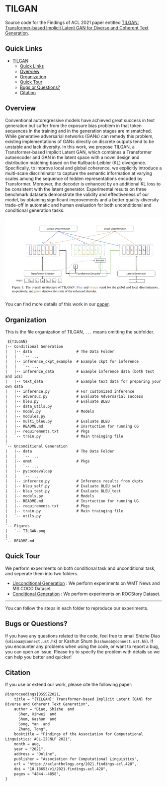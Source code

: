 # TILGAN

Source code for the Findings of ACL 2021 paper entitled [TILGAN: Transformer-based Implicit Latent GAN for Diverse and Coherent Text Generation](https://aclanthology.org/2021.findings-acl.428.pdf).

## Quick Links
- [TILGAN](#tilgan)
  - [Quick Links](#quick-links)
  - [Overview](#overview)
  - [Organization](#organization)
  - [Quick Tour](#quick-tour)
  - [Bugs or Questions?](#bugs-or-questions)
  - [Citation](#citation)
## Overview
Conventional autoregressive models have achieved great success in text generation but suffer from the exposure bias problem in that token sequences in the training and in the generation stages are mismatched. 
While generative adversarial networks (GANs) can remedy this problem, existing implementations of GANs directly on discrete outputs tend to be unstable and lack diversity. 
In this work, we propose TILGAN, a Transformer-based Implicit Latent GAN, which combines a Transformer autoencoder and GAN in the latent space with a novel design and distribution matching based on the Kullback-Leibler (KL) divergence. 
Specifically, to improve local and global coherence, we explicitly introduce a multi-scale discriminator to capture the semantic information at varying scales among the sequence of hidden representations encoded by Transformer. 
Moreover, the decoder is enhanced by an additional KL loss to be consistent with the latent generator. 
Experimental results on three benchmark datasets demonstrate the validity and effectiveness of our model, by obtaining significant improvements and a better quality-diversity trade-off in automatic and human evaluation for both unconditional and conditional generation tasks.

![](./figs/TILGAN.png)

You can find more details of this work in our [paper](https://aclanthology.org/2021.findings-acl.428.pdf).

## Organization
This is the file organization of TILGAN, `...` means omitting the subfolder.
   ```
    ${TILGAN}
   |-- Conditional Generation
   |   |-- data                    # The Data Folder
   |   |   `-- ...
   |   |-- inference_ckpt_example  # Example ckpt for inference
   |   |   `-- ...
   |   |-- inference_data          # Example inference data (both text and ids)
   |   |-- text_data               # Example text data for preparing your own data
   |   |-- inference.py            # For customized inference
   |   |-- adversuc.py             # Evaluate Adversarial success
   |   |-- bleu.py                 # Evaluate BLEU
   |   |-- data_utils.py    
   |   |-- model.py                # Models
   |   |-- modules.py
   |   |-- multi_bleu.py           # Evaluate BLEU
   |   |-- README.md               # Insrtuction for running CG
   |   |-- requirements.txt        # Pkgs
   |   `-- train.py                # Main trainging file
   |
   `-- Unconditional Generation
   |   |-- data                    # The Data Folder
   |   |   `-- ...
   |   |-- onmt                    # Pkgs
   |   |   `-- ... 
   |   |-- pycocoevalcap   
   |   |   `-- ...
   |   |-- inference.py            # Inference results from ckpts
   |   |-- bleu_self.py            # Evaluate BLEU_self
   |   |-- bleu_test.py            # Evaluate BLEU_test         
   |   |-- models.py               # Models
   |   |-- README.md               # Insrtuction for running UG
   |   |-- requirements.txt        # Pkgs
   |   |-- train.py                # Main trainging file
   |   `-- utils.py
   |
   `-- Figures
   |   `-- TILGAN.png
   |  
   `-- README.md
   
   ```

## Quick Tour
We perform experiments on both conditional task and unconditional task, and seperate them into two folders.
- [Unconditional Generation](./unconditional_generation) : We perform experiments on WMT News and MS COCO Dataset.
- [Conditional Generation](./conditional_generation) : We perform experiments on ROCStory Dataset.
---

You can follow the steps in each folder to reproduce our experiments.


## Bugs or Questions?

If you have any questions related to the code, feel free to email Shizhe Diao (`sdiaoaa@connect.ust.hk`) or Kashun Shum (`ksshumab@connect.ust.hk`). 
If you encounter any problems when using the code, or want to report a bug, you can open an issue. 
Please try to specify the problem with details so we can help you better and quicker!

## Citation
If you use or extend our work, please cite the following paper:
```
@inproceedings{DSSSZ2021,
    title = "{TILGAN}: Transformer-based Implicit Latent {GAN} for Diverse and Coherent Text Generation",
    author = "Diao, Shizhe  and
      Shen, Xinwei  and
      Shum, Kashun  and
      Song, Yan  and
      Zhang, Tong",
    booktitle = "Findings of the Association for Computational Linguistics: ACL-IJCNLP 2021",
    month = aug,
    year = "2021",
    address = "Online",
    publisher = "Association for Computational Linguistics",
    url = "https://aclanthology.org/2021.findings-acl.428",
    doi = "10.18653/v1/2021.findings-acl.428",
    pages = "4844--4858",
}
```
